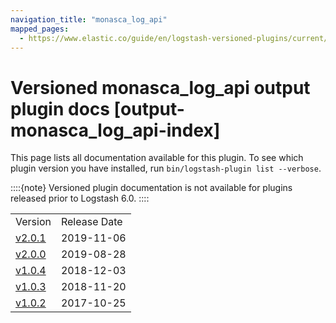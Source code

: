 ```yaml
---
navigation_title: "monasca_log_api"
mapped_pages:
  - https://www.elastic.co/guide/en/logstash-versioned-plugins/current/output-monasca_log_api-index.html
---
```


# Versioned monasca_log_api output plugin docs [output-monasca_log_api-index]


This page lists all documentation available for this plugin.  To see which plugin version you have installed, run `bin/logstash-plugin list --verbose`.

::::{note}
Versioned plugin documentation is not available for plugins released prior to Logstash 6.0.
::::


|     |     |
| --- | --- |
| Version | Release Date |
| [v2.0.1](v2-0-1-plugins-outputs-monasca_log_api.md) | 2019-11-06 |
| [v2.0.0](v2-0-0-plugins-outputs-monasca_log_api.md) | 2019-08-28 |
| [v1.0.4](v1-0-4-plugins-outputs-monasca_log_api.md) | 2018-12-03 |
| [v1.0.3](v1-0-3-plugins-outputs-monasca_log_api.md) | 2018-11-20 |
| [v1.0.2](v1-0-2-plugins-outputs-monasca_log_api.md) | 2017-10-25 |






